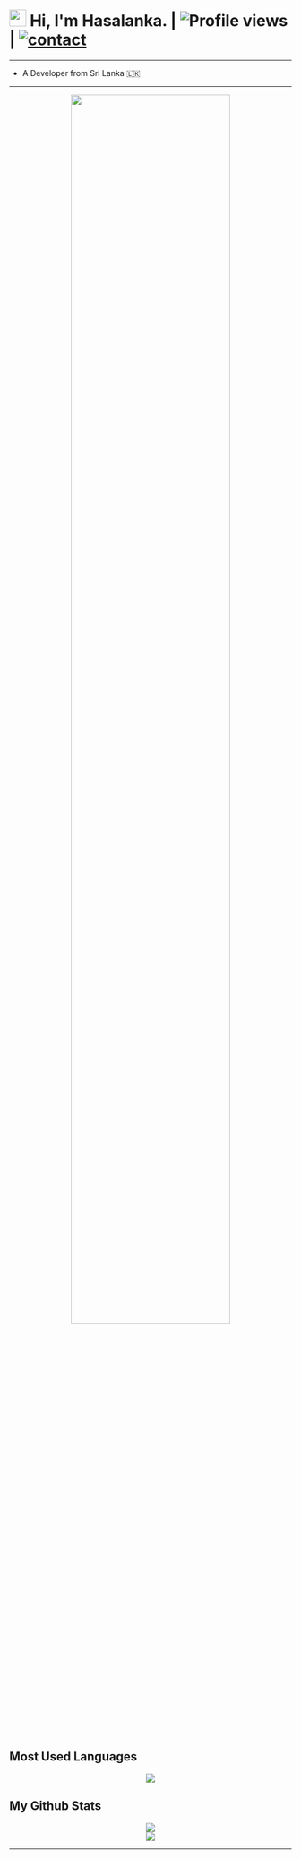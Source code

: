 # <img src="https://raw.githubusercontent.com/MartinHeinz/MartinHeinz/master/wave.gif" width="30px"> Hi, I'm Hasalanka.  |  ![Profile views](https://gpvc.arturio.dev/reaprx)  |  <a href="https://t.me/reaprx"> ![contact](https://img.shields.io/badge/Contact%20me-On%20Telegram-blue) </a>
****


- A Developer from Sri Lanka 🇱🇰  

****
<p align="center" ><a href="https://github.com/reaprx/">
    <img  width="75%" src="https://miro.medium.com/max/1838/1*9S3JhMtLGiacpNpziWGN1A.gif" /></a>
</p>

## Most Used Languages

<p align="center"><a href="https://github.com/reaprx/"><img align="center" src="https://github-readme-stats.vercel.app/api/top-langs/?username=reaprx&theme=tokyonight&hide_langs_below=1" /></a></p>

##  My Github Stats

<p align="center" ><a href="https://github.com/reaprx/">
    <img 
        src="https://github-readme-stats.vercel.app/api?username=reaprx&count_private=true&include_all_commits=true&show_icons=true&theme=tokyonight&custom_title=GitHub+Stats"
    />
<br>
    <img
        src="https://github-readme-streak-stats.herokuapp.com?user=reaprx&theme=tokyonight"
         /></a>
</p>


       

****
